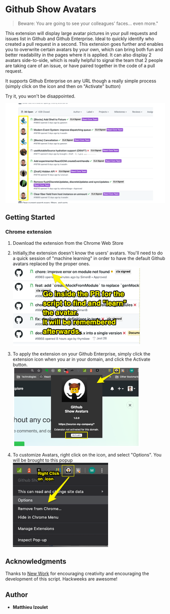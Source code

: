 # Github Show Avatars

> Beware: You are going to see your colleagues' faces... even more."

This extension will display large avatar pictures in your pull requests and issues list in Github and Github Enterprise. Ideal to quickly identify who created a pull request in a second.
This extension goes further and enables you to overwrite certain avatars by your own, which can bring both fun and better readability in the pages where it is applied.
It can also display 2 avatars side-to-side, which is really helpful to signal the team that 2 people are taking care of an issue, or have paired together in the code of a pull request.

It supports Github Enterprise on any URL though a really simple process (simply click on the icon and then on "Activate" button)

Try it, you won't be disappointed.

<img src="extension/images/screenshots/overview-1.png" width="800">

## Getting Started

### Chrome extension

1. Download the extension from the Chrome Web Store

2. Initially,the extension doesn't know the users' avatars. You'll need to do a quick session of "machine learning" in order to have the default Github avatars replaced by the proper ones.  
   <img src="extension/images/screenshots/instructions-1.png" width="400">

3. To apply the extension on your Github Enterprise, simply click the extension icon when you ar in your domain, and click the Activate button.  
   <img src="extension/images/screenshots/popup-1.png" width="400">

4. To customize Avatars, right click on the icon, and select "Options". You will be brought to this popup  
   <img src="extension/images/screenshots/instructions-3.png" width="300">

## Acknowledgments

Thanks to [New Work](https://www.new-work.se/en/) for encouraging creativity and encouraging the development of this script. Hackweeks are awesome!

## Author

-   **Matthieu Izoulet**
